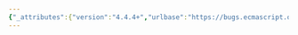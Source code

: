 ```yaml
---
{"_attributes":{"version":"4.4.4+","urlbase":"https://bugs.ecmascript.org/","maintainer":"dherman@mozilla.com"},"bug":{"bug_id":1543,"creation_ts":"2013-05-31 04:59:00 -0700","short_desc":"8.5.7: Step 18b of [[DefineOwnProperty]] needs to test for presence of [[Configurable]]","delta_ts":"2013-07-15 17:04:32 -0700","product":"Draft for 6th Edition","component":"technical issue","version":"Rev 15: May 14, 2013 Draft","rep_platform":"All","op_sys":"All","bug_status":"RESOLVED","resolution":"FIXED","priority":"Normal","bug_severity":"normal","everconfirmed":true,"reporter":{"uid":"andrebargull","name":"André Bargull"},"assigned_to":{"uid":"allen","name":"Allen Wirfs-Brock"},"long_desc":[{"commentid":4122,"comment_count":0,"who":{"uid":"andrebargull","name":"André Bargull"},"bug_when":"2013-05-31 04:59:00 -0700","thetext":"8.5.7 [[DefineOwnProperty]], step 18b needs to test for presence of [[Configurable]] in `desc`. \n\ntest case:\nObject.defineProperty(\n  new Proxy({foo: 0}, {\n    defineProperty: (...args) => Reflect.defineProperty(...args)\n  }), \"foo\", {value: 1}\n)\n\n\nUsing the current algorithm, the condition in step 18b evaluates to true and a TypeError is thrown."},{"commentid":4253,"comment_count":1,"who":{"uid":"allen","name":"Allen Wirfs-Brock"},"bug_when":"2013-06-18 12:43:25 -0700","thetext":"fixed in rev 16 editor's draft"},{"commentid":4523,"comment_count":2,"who":{"uid":"allen","name":"Allen Wirfs-Brock"},"bug_when":"2013-07-15 17:04:32 -0700","thetext":"fixed in rev16 draft.  July 15, 2013"}]}}
---
```

